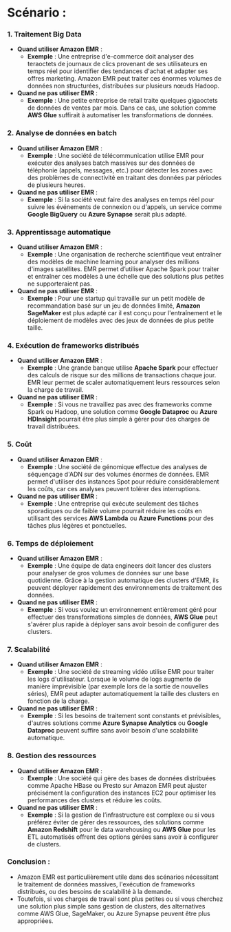 # Scénario :

### 1. **Traitement Big Data**
   - **Quand utiliser Amazon EMR** :
     - **Exemple** : Une entreprise d'e-commerce doit analyser des teraoctets de journaux de clics provenant de ses utilisateurs en temps réel pour identifier des tendances d'achat et adapter ses offres marketing. Amazon EMR peut traiter ces énormes volumes de données non structurées, distribuées sur plusieurs nœuds Hadoop.
   - **Quand ne pas utiliser EMR** :
     - **Exemple** : Une petite entreprise de retail traite quelques gigaoctets de données de ventes par mois. Dans ce cas, une solution comme **AWS Glue** suffirait à automatiser les transformations de données.

### 2. **Analyse de données en batch**
   - **Quand utiliser Amazon EMR** :
     - **Exemple** : Une société de télécommunication utilise EMR pour exécuter des analyses batch massives sur des données de téléphonie (appels, messages, etc.) pour détecter les zones avec des problèmes de connectivité en traitant des données par périodes de plusieurs heures.
   - **Quand ne pas utiliser EMR** :
     - **Exemple** : Si la société veut faire des analyses en temps réel pour suivre les événements de connexion ou d'appels, un service comme **Google BigQuery** ou **Azure Synapse** serait plus adapté.

### 3. **Apprentissage automatique**
   - **Quand utiliser Amazon EMR** :
     - **Exemple** : Une organisation de recherche scientifique veut entraîner des modèles de machine learning pour analyser des millions d'images satellites. EMR permet d’utiliser Apache Spark pour traiter et entraîner ces modèles à une échelle que des solutions plus petites ne supporteraient pas.
   - **Quand ne pas utiliser EMR** :
     - **Exemple** : Pour une startup qui travaille sur un petit modèle de recommandation basé sur un jeu de données limité, **Amazon SageMaker** est plus adapté car il est conçu pour l'entraînement et le déploiement de modèles avec des jeux de données de plus petite taille.

### 4. **Exécution de frameworks distribués**
   - **Quand utiliser Amazon EMR** :
     - **Exemple** : Une grande banque utilise **Apache Spark** pour effectuer des calculs de risque sur des millions de transactions chaque jour. EMR leur permet de scaler automatiquement leurs ressources selon la charge de travail.
   - **Quand ne pas utiliser EMR** :
     - **Exemple** : Si vous ne travaillez pas avec des frameworks comme Spark ou Hadoop, une solution comme **Google Dataproc** ou **Azure HDInsight** pourrait être plus simple à gérer pour des charges de travail distribuées.

### 5. **Coût**
   - **Quand utiliser Amazon EMR** :
     - **Exemple** : Une société de génomique effectue des analyses de séquençage d'ADN sur des volumes énormes de données. EMR permet d'utiliser des instances Spot pour réduire considérablement les coûts, car ces analyses peuvent tolérer des interruptions.
   - **Quand ne pas utiliser EMR** :
     - **Exemple** : Une entreprise qui exécute seulement des tâches sporadiques ou de faible volume pourrait réduire les coûts en utilisant des services **AWS Lambda** ou **Azure Functions** pour des tâches plus légères et ponctuelles.

### 6. **Temps de déploiement**
   - **Quand utiliser Amazon EMR** :
     - **Exemple** : Une équipe de data engineers doit lancer des clusters pour analyser de gros volumes de données sur une base quotidienne. Grâce à la gestion automatique des clusters d'EMR, ils peuvent déployer rapidement des environnements de traitement des données.
   - **Quand ne pas utiliser EMR** :
     - **Exemple** : Si vous voulez un environnement entièrement géré pour effectuer des transformations simples de données, **AWS Glue** peut s'avérer plus rapide à déployer sans avoir besoin de configurer des clusters.

### 7. **Scalabilité**
   - **Quand utiliser Amazon EMR** :
     - **Exemple** : Une société de streaming vidéo utilise EMR pour traiter les logs d'utilisateur. Lorsque le volume de logs augmente de manière imprévisible (par exemple lors de la sortie de nouvelles séries), EMR peut adapter automatiquement la taille des clusters en fonction de la charge.
   - **Quand ne pas utiliser EMR** :
     - **Exemple** : Si les besoins de traitement sont constants et prévisibles, d'autres solutions comme **Azure Synapse Analytics** ou **Google Dataproc** peuvent suffire sans avoir besoin d'une scalabilité automatique.

### 8. **Gestion des ressources**
   - **Quand utiliser Amazon EMR** :
     - **Exemple** : Une société qui gère des bases de données distribuées comme Apache HBase ou Presto sur Amazon EMR peut ajuster précisément la configuration des instances EC2 pour optimiser les performances des clusters et réduire les coûts.
   - **Quand ne pas utiliser EMR** :
     - **Exemple** : Si la gestion de l’infrastructure est complexe ou si vous préférez éviter de gérer des ressources, des solutions comme **Amazon Redshift** pour le data warehousing ou **AWS Glue** pour les ETL automatisés offrent des options gérées sans avoir à configurer de clusters.

### Conclusion :
- Amazon EMR est particulièrement utile dans des scénarios nécessitant le traitement de données massives, l'exécution de frameworks distribués, ou des besoins de scalabilité à la demande. 
- Toutefois, si vos charges de travail sont plus petites ou si vous cherchez une solution plus simple sans gestion de clusters, des alternatives comme AWS Glue, SageMaker, ou Azure Synapse peuvent être plus appropriées. 

